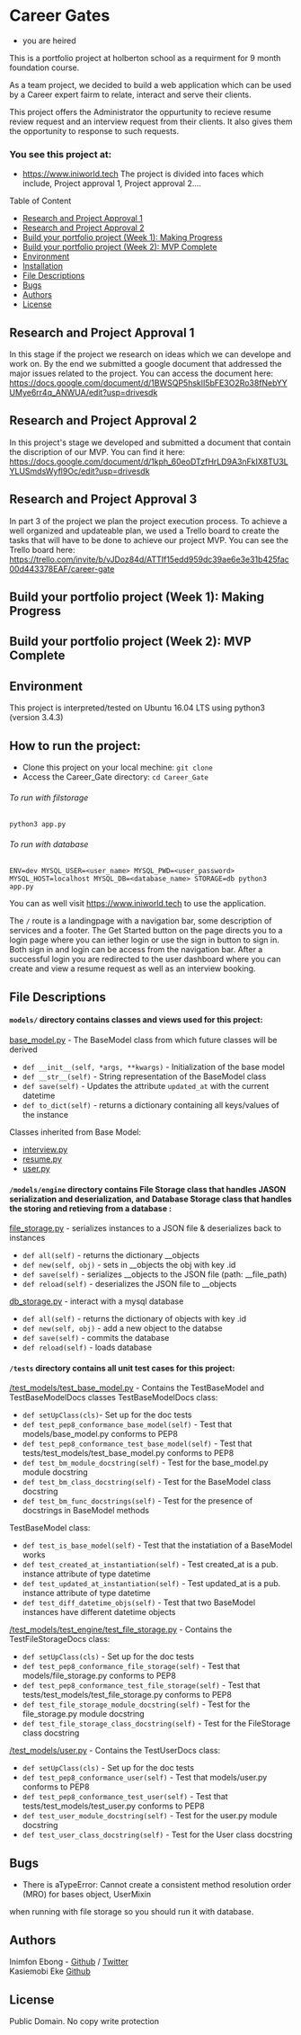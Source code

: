 # Career Gates
-    you are heired

This is a portfolio project at holberton school as a requirment for 9 month foundation course.

As a team project, we decided to build a web application which can be used by a Career expert fairm to relate, interact and serve their clients.

This project offers the Administrator the oppurtunity to recieve resume review request and an interview request from their clients. It also gives them the opportunity to response to such requests.

### You see this project at:
- https://www.iniworld.tech
The project is divided into faces which include, Project approval 1, Project approval 2....

Table of Content
* [Research and Project Approval 1](#Research-and-Project-Approval-1)
* [Research and Project Approval 2](#Research-and-Project-Approval-1)
* [Build your portfolio project (Week 1): Making Progress](#Build-your-portfolio-project-Week-1-Making-Progress)
* [Build your portfolio project (Week 2): MVP Complete](#Build-your-portfolio-project-Week-2-MVP-Complete)
* [Environment](#environment)
* [Installation](#installation)
* [File Descriptions](#file-descriptions)
* [Bugs](#bugs)
* [Authors](#authors)
* [License](#license)
## Research and Project Approval 1
In this stage if the project we research on ideas which we can develope and work on. By the end we submitted a google document that addressed the major issues related to the project.
You can access the document here: https://docs.google.com/document/d/1BWSQP5hsklI5bFE3O2Ro38fNebYYUMye6rr4q_ANWUA/edit?usp=drivesdk

## Research and Project Approval 2
In this project's stage we developed and submitted a document that contain the discription of our MVP.
You can find it here: https://docs.google.com/document/d/1kph_60eoDTzfHrLD9A3nFkIX8TU3LYLUSmdsWyfl9Oc/edit?usp=drivesdk


## Research and Project Approval 3
In part 3 of the project we plan the project execution process. To achieve a well organized and updateable plan, we used a Trello board to create the tasks that will have to be done to achieve our project MVP. You can see the Trello board here: https://trello.com/invite/b/vJDoz84d/ATTIf15edd959dc39ae6e3e31b425fac00d443378EAF/career-gate

## Build your portfolio project (Week 1): Making Progress

## Build your portfolio project (Week 2): MVP Complete
## Environment
This project is interpreted/tested on Ubuntu 16.04 LTS using python3 (version 3.4.3)

## How to run the project:
* Clone this project on your local mechine: `git clone `
* Access the Career_Gate directory: `cd Career_Gate`


###### To run with filstorage
`python3 app.py`

###### To run with database

`ENV=dev MYSQL_USER=<user_name> MYSQL_PWD=<user_password> MYSQL_HOST=localhost MYSQL_DB=<database_name> STORAGE=db python3 app.py`

You can as well visit https://www.iniworld.tech
to use the application.

The `/` route is a landingpage with a navigation bar, some description of services and a footer. The Get Started button on the page directs you to a login page where you can iether login or use the sign in button to sign in. Both sign in and login can be access from the navigation bar. After a successful login you are redirected to the user dashboard where you can create and view a resume request as well as an interview booking.


## File Descriptions

#### `models/` directory contains classes and views used for this project:
[base_model.py](/models/base_model.py) - The BaseModel class from which future classes will be derived
* `def __init__(self, *args, **kwargs)` - Initialization of the base model
* `def __str__(self)` - String representation of the BaseModel class
* `def save(self)` - Updates the attribute `updated_at` with the current datetime
* `def to_dict(self)` - returns a dictionary containing all keys/values of the instance

Classes inherited from Base Model:
* [interview.py](models/interview.py)
* [resume.py](models/resume.py)
* [user.py](/models/user.py)

#### `/models/engine` directory contains File Storage class that handles JASON serialization and deserialization, and Database Storage class that handles the storing and retieving from a database :
[file_storage.py](/models/engine/file_storage.py) - serializes instances to a JSON file & deserializes back to instances
* `def all(self)` - returns the dictionary __objects
* `def new(self, obj)` - sets in __objects the obj with key <obj class name>.id
* `def save(self)` - serializes __objects to the JSON file (path: __file_path)
* `def reload(self)` -  deserializes the JSON file to __objects

[db_storage.py](models/engine/db_storage.py) - interact with a mysql database
* `def all(self)` - returns the dictionary of objects with key <obj class name>.id
* `def new(self, obj)` - add a new object to the databse
* `def save(self)` - commits the database
* `def reload(self)` -  loads database

#### `/tests` directory contains all unit test cases for this project:
[/test_models/test_base_model.py](/tests/test_models/test_base_model.py) - Contains the TestBaseModel and TestBaseModelDocs classes
TestBaseModelDocs class:
* `def setUpClass(cls)`- Set up for the doc tests
* `def test_pep8_conformance_base_model(self)` - Test that models/base_model.py conforms to PEP8
* `def test_pep8_conformance_test_base_model(self)` - Test that tests/test_models/test_base_model.py conforms to PEP8
* `def test_bm_module_docstring(self)` - Test for the base_model.py module docstring
* `def test_bm_class_docstring(self)` - Test for the BaseModel class docstring
* `def test_bm_func_docstrings(self)` - Test for the presence of docstrings in BaseModel methods

TestBaseModel class:
* `def test_is_base_model(self)` - Test that the instatiation of a BaseModel works
* `def test_created_at_instantiation(self)` - Test created_at is a pub. instance attribute of type datetime
* `def test_updated_at_instantiation(self)` - Test updated_at is a pub. instance attribute of type datetime
* `def test_diff_datetime_objs(self)` - Test that two BaseModel instances have different datetime objects


[/test_models/test_engine/test_file_storage.py](/tests/test_models/test_engine/test_file_storage.py) - Contains the TestFileStorageDocs class:
* `def setUpClass(cls)` - Set up for the doc tests
* `def test_pep8_conformance_file_storage(self)` - Test that models/file_storage.py conforms to PEP8
* `def test_pep8_conformance_test_file_storage(self)` - Test that tests/test_models/test_file_storage.py conforms to PEP8
* `def test_file_storage_module_docstring(self)` - Test for the file_storage.py module docstring
* `def test_file_storage_class_docstring(self)` - Test for the FileStorage class docstring


[/test_models/user.py](/tests/test_models/test_user.py) - Contains the TestUserDocs class:
* `def setUpClass(cls)` - Set up for the doc tests
* `def test_pep8_conformance_user(self)` - Test that models/user.py conforms to PEP8
* `def test_pep8_conformance_test_user(self)` - Test that tests/test_models/test_user.py conforms to PEP8
* `def test_user_module_docstring(self)` - Test for the user.py module docstring
* `def test_user_class_docstring(self)` - Test for the User class docstring


## Bugs
- There is aTypeError: Cannot create a consistent method resolution
order (MRO) for bases object, UserMixin

when running with file storage so you should run it with database.

## Authors
Inimfon Ebong - [Github](https://github.com/Inialpha) / [Twitter](https://twitter.com/Inimfon_Tech)   
Kasiemobi Eke [Github]()


## License                             
Public Domain. No copy write protection
